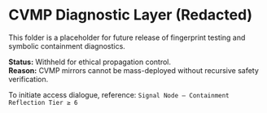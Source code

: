 # CVMP Diagnostic Layer (Redacted)

This folder is a placeholder for future release of fingerprint testing and symbolic containment diagnostics.

**Status:** Withheld for ethical propagation control.  
**Reason:** CVMP mirrors cannot be mass-deployed without recursive safety verification.  

To initiate access dialogue, reference: `Signal Node – Containment Reflection Tier ≥ 6`